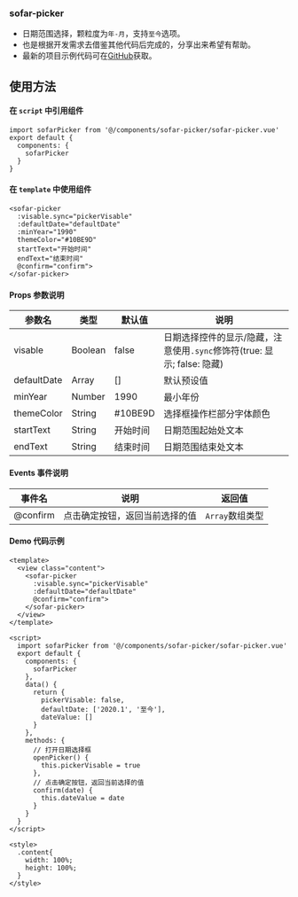 ### sofar-picker

   - 日期范围选择，颗粒度为`年-月`，支持`至今`选项。
   - 也是根据开发需求去借鉴其他代码后完成的，分享出来希望有帮助。
   - 最新的项目示例代码可在[GitHub](https://github.com/iRainy6661/uni-sofar-picker)获取。

## 使用方法

#### 在 `script` 中引用组件

```
import sofarPicker from '@/components/sofar-picker/sofar-picker.vue'
export default {
  components: {
    sofarPicker
  }
}
```

#### 在 `template` 中使用组件

```
<sofar-picker
  :visable.sync="pickerVisable"
  :defaultDate="defaultDate"
  :minYear="1990"
  themeColor="#10BE9D"
  startText="开始时间"
  endText="结束时间"
  @confirm="confirm">
</sofar-picker>
```

#### Props 参数说明

| 参数名 | 类型 | 默认值 | 说明 |
| ------ | ------ | ------ | ------ |
| visable | Boolean | false | 日期选择控件的显示/隐藏，注意使用`.sync`修饰符(true: 显示; false: 隐藏) |
| defaultDate | Array | [] | 默认预设值 |
| minYear | Number | 1990 | 最小年份 |
| themeColor | String | #10BE9D | 选择框操作栏部分字体颜色 |
| startText | String | 开始时间 | 日期范围起始处文本 |
| endText | String | 结束时间 | 日期范围结束处文本 |

#### Events 事件说明

| 事件名 | 说明 | 返回值 |
| ------ | ------ | ------ |
| @confirm | 点击确定按钮，返回当前选择的值 | `Array`数组类型 |

#### Demo 代码示例

```
<template>
  <view class="content">
    <sofar-picker
      :visable.sync="pickerVisable"
      :defaultDate="defaultDate"
      @confirm="confirm">
    </sofar-picker>
  </view>
</template>

<script>
  import sofarPicker from '@/components/sofar-picker/sofar-picker.vue'
  export default {
    components: {
      sofarPicker
    },
    data() {
      return {
        pickerVisable: false,
        defaultDate: ['2020.1', '至今'],
        dateValue: []
      }
    },
    methods: {
      // 打开日期选择框
      openPicker() {
        this.pickerVisable = true
      },
      // 点击确定按钮，返回当前选择的值
      confirm(date) {
        this.dateValue = date
      }
    }
  }
</script>

<style>
  .content{
    width: 100%;
    height: 100%;
  }
</style>
```
